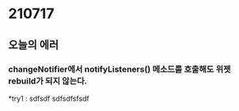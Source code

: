 # 210717
## 오늘의 에러
### changeNotifier에서 notifyListeners() 메소드를 호출해도 위젯 rebuild가 되지 않는다.
*try1 : sdfsdf
sdfsdfsfsdf
